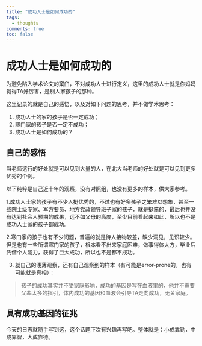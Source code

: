 ```yaml
---
title: "成功人士是如何成功的"
tags:
  - thoughts
comments: true  
toc: false
---
```



# 成功人士是如何成功的

为避免陷入学术论文的窠臼，不对成功人士进行定义，这里的成功人士就是你妈妈觉得TA好厉害，是别人家孩子的那种。

这里记录的就是自己的感悟，以及对如下问题的思考，并不做学术思考：

1. 成功人士的家的孩子是否一定成功；
2. 寒门家的孩子是否一定不成功；
3. 成功人士是如何成功的？

## 自己的感悟

当老师这行的好处就是可以见到大量的人，在北大当老师的好处就是可以见到更多优秀的个例。

以下纯粹是自己近十年的观察，没有对照组，也没有更多的样本，供大家参考。

1.成功人士家的孩子有不少人挺优秀的，不过也有好多孩子之笨难以想象，甚至一些院士级专家、军方要员、地方党政领导班子家的孩子，就是挺笨的，最后也并没有达到社会人预期的成果，远不如父母的高度，至少目前看起来如此，所以也不是成功人士家的孩子都成功。

2.寒门家的孩子也有不少问题，普遍的就是待人接物较差，缺少洞见，见识较少。但是也有一些所谓寒门家的孩子，根本看不出来家庭困难，做事得体大方，毕业后凭借个人能力，获得了巨大成功，所以也不是都不成功。

3. 就自己的浅薄观察，还有自己观察到的样本（有可能是error-prone的，也有可能就是真相）：

> 孩子的成功其实并不受家庭影响，成功的基因是写在血液里的，他并不需要父辈太多的指引，体内成功的基因和血液会引导TA走向成功，无关家庭。

## 具有成功基因的征兆

今天的日志就随手写到这，这个话题下次有兴趣再写吧。整体就是：小成靠勤，中成靠智，大成靠德。

